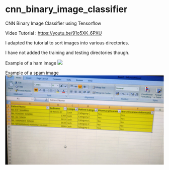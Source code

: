 # cnn_binary_image_classifier
CNN Binary Image Classifier using Tensorflow

Video Tutorial : https://youtu.be/91o5XK_6PXU

I adapted the tutorial to sort images into various directories.

I have not added the training and testing directories though.

Example of a ham image
![](fam.jpg)

Example of a spam image
![](spreadsheet.jpg) 